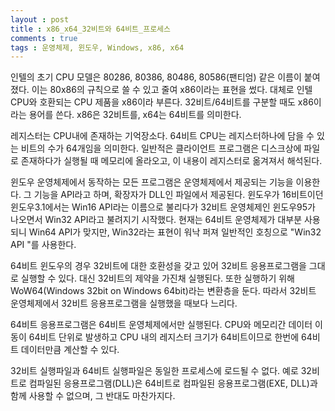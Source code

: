 ```yaml
---
layout : post
title : x86_x64_32비트와 64비트_프로세스
comments : true
tags : 운영체제, 윈도우, Windows, x86, x64
---
```


인텔의 초기 CPU 모델은 80286, 80386, 80486, 80586(팬티엄) 같은 이름이 붙여졌다. 
이는 80x86의 규칙으로 쓸 수 있고 줄여 x86이라는 표현을 썼다. 대체로 인텔 CPU와 호환되는 CPU 제품을 x86이라 부른다.
32비트/64비트를 구분할 때도 x86이라는 용어를 쓴다. x86은 32비트를, x64는 64비트를 의미한다.

레지스터는 CPU내에 존재하는 기억장소다. 64비트 CPU는 레지스터하나에 담을 수 있는 비트의 수가 64개임을 의미한다.
일반적은 클라이언트 프로그램은 디스크상에 파일로 존재하다가 실행될 때 메모리에 올라오고, 이 내용이 레지스터로 옮겨져서 해석된다.

윈도우 운영체제에서 동작하는 모든 프로그램은 운영체제에서 제공되는 기능을 이용한다. 
그 기능을 API라고 하며, 확장자가 DLL인 파일에서 제공된다. 
윈도우가 16비트이던 윈도우3.1에서는 Win16 API라는 이름으로 불리다가 32비트 운영체제인
윈도우95가 나오면서 Win32 API라고 불려지기 시작했다. 현재는 64비트 운영체제가 대부분 사용되니
Win64 API가 맞지만, Win32라는 표현이 워낙 퍼져 일반적인 호칭으로 "Win32 API "를 사용한다.

64비트 윈도우의 경우 32비트에 대한 호환성을 갖고 있어 32비트 응용프로그램을 그대로 실행할 수 있다.
대신 32비트의 제약을 가진채 실행된다.
또한 실행하기 위해 WoW64(Windows 32bit on Windows 64bit)라는 변환층을 둔다.
따라서 32비트 운영체제에서 32비트 응용프로그램을 실행했을 때보다 느리다.

64비트 응용프로그램은 64비트 운영체제에서만 실행된다. 
CPU와 메모리간 데이터 이동이 64비트 단위로 발생하고 CPU 내의 레지스터 크기가 64비트이므로 한번에 64비트 데이터만큼 계산할 수 있다.

32비트 실행파일과 64비트 실행파일은 동일한 프로세스에 로드될 수 없다. 
예로 32비트로 컴파일된 응용프로그램(DLL)은 64비트로 컴파일된 응용프로그램(EXE, DLL)과 함께 사용할 수 없으며, 그 반대도 마찬가지다.
